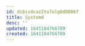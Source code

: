 ```yaml
---
id: dcbiv4caz2to7olg6d0886f
title: Systemd
desc: ''
updated: 1641184766789
created: 1641184766789
---
```



